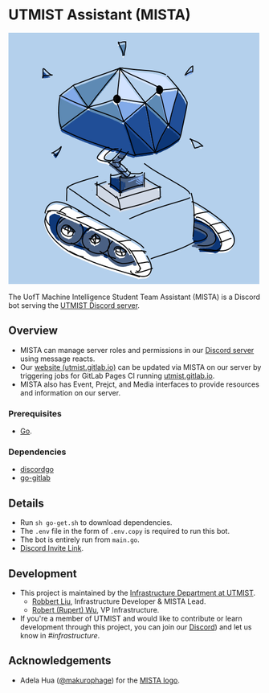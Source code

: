 # UTMIST Assistant (MISTA)

![UTMIST Logo](logo.png)

The UofT Machine Intelligence Student Team Assistant (MISTA) is a Discord bot serving the [UTMIST Discord server](https://discord.gg/88mSPw8).

## Overview

- MISTA can manage server roles and permissions in our [Discord server](https://discord.gg/88mSPw8) using message reacts.
- Our [website (utmist.gitlab.io)](https://utmist.gitlab.io) can be updated via MISTA on our server by triggering jobs for GitLab Pages CI running [utmist.gitlab.io](https://gitlab.com/utmist/utmist.gitlab.io).
- MISTA also has Event, Prejct, and Media interfaces to provide resources and information on our server.

### Prerequisites

- [Go](https://golang.org/).

### Dependencies

- [discordgo](https://pkg.go.dev/github.com/bwmarrin/discordgo)
- [go-gitlab](https://pkg.go.dev/github.com/xanzy/go-gitlab)

## Details

- Run `sh go-get.sh` to download dependencies.
- The `.env` file in the form of `.env.copy` is required to run this bot.
- The bot is entirely run from `main.go`.
- [Discord Invite Link](https://discordapp.com/oauth2/authorize?client_id=682495255102095391&scope=bot).

## Development

- This project is maintained by the [Infrastructure Department at UTMIST](https://utmist.gitlab.io/team/infrastructure).
  - [Robbert Liu](https://github.com/triglemon), Infrastructure Developer & MISTA Lead.
  - [Robert (Rupert) Wu](https://leglesslamb.gitlab.io), VP Infrastructure.
- If you're a member of UTMIST and would like to contribute or learn development through this project, you can join our [Discord](https://discord.gg/88mSPw8)) and let us know in _#infrastructure_.

## Acknowledgements

- Adela Hua ([@makurophage](https://www.instagram.com/makurophage/)) for the [MISTA logo](https://gitlab.com/utmist/mista/-/blob/master/logo.png).

